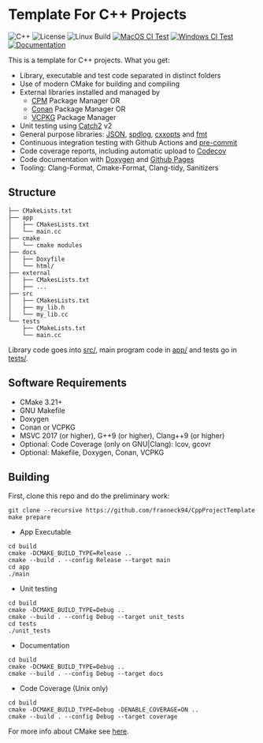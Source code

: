 # Template For C++ Projects

![C++](https://img.shields.io/badge/C%2B%2B-11%2F14%2F17%2F20%2F23-blue)
![License](https://camo.githubusercontent.com/890acbdcb87868b382af9a4b1fac507b9659d9bf/68747470733a2f2f696d672e736869656c64732e696f2f62616467652f6c6963656e73652d4d49542d626c75652e737667)
![Linux Build](https://github.com/franneck94/CppProjectTemplate/workflows/Ubuntu%20CI%20Test/badge.svg)
[![MacOS CI Test](https://github.com/tim-krebs/CppCmakeTemplate/actions/workflows/macos.yml/badge.svg)](https://github.com/tim-krebs/CppCmakeTemplate/actions/workflows/macos.yml)
[![Windows CI Test](https://github.com/tim-krebs/CppCmakeTemplate/actions/workflows/windows.yml/badge.svg)](https://github.com/tim-krebs/CppCmakeTemplate/actions/workflows/windows.yml)
[![Documentation](https://github.com/tim-krebs/CppCmakeTemplate/actions/workflows/documentation.yml/badge.svg)](https://github.com/tim-krebs/CppCmakeTemplate/actions/workflows/documentation.yml)

This is a template for C++ projects. What you get:

- Library, executable and test code separated in distinct folders
- Use of modern CMake for building and compiling
- External libraries installed and managed by
  - [CPM](https://github.com/cpm-cmake/CPM.cmake) Package Manager OR
  - [Conan](https://conan.io/) Package Manager OR
  - [VCPKG](https://github.com/microsoft/vcpkg) Package Manager
- Unit testing using [Catch2](https://github.com/catchorg/Catch2) v2
- General purpose libraries: [JSON](https://github.com/nlohmann/json), [spdlog](https://github.com/gabime/spdlog), [cxxopts](https://github.com/jarro2783/cxxopts) and [fmt](https://github.com/fmtlib/fmt)
- Continuous integration testing with Github Actions and [pre-commit](https://pre-commit.com/)
- Code coverage reports, including automatic upload to [Codecov](https://codecov.io)
- Code documentation with [Doxygen](https://doxygen.nl/) and [Github Pages](https://franneck94.github.io/CppProjectTemplate/)
- Tooling: Clang-Format, Cmake-Format, Clang-tidy, Sanitizers

## Structure

``` text
├── CMakeLists.txt
├── app
│   ├── CMakesLists.txt
│   └── main.cc
├── cmake
│   └── cmake modules
├── docs
│   ├── Doxyfile
│   └── html/
├── external
│   ├── CMakesLists.txt
│   ├── ...
├── src
│   ├── CMakesLists.txt
│   ├── my_lib.h
│   └── my_lib.cc
└── tests
    ├── CMakeLists.txt
    └── main.cc
```

Library code goes into [src/](src/), main program code in [app/](app) and tests go in [tests/](tests/).

## Software Requirements

- CMake 3.21+
- GNU Makefile
- Doxygen
- Conan or VCPKG
- MSVC 2017 (or higher), G++9 (or higher), Clang++9 (or higher)
- Optional: Code Coverage (only on GNU|Clang): lcov, gcovr
- Optional: Makefile, Doxygen, Conan, VCPKG

## Building

First, clone this repo and do the preliminary work:

```shell
git clone --recursive https://github.com/franneck94/CppProjectTemplate
make prepare
```

- App Executable

```shell
cd build
cmake -DCMAKE_BUILD_TYPE=Release ..
cmake --build . --config Release --target main
cd app
./main
```

- Unit testing

```shell
cd build
cmake -DCMAKE_BUILD_TYPE=Debug ..
cmake --build . --config Debug --target unit_tests
cd tests
./unit_tests
```

- Documentation

```shell
cd build
cmake -DCMAKE_BUILD_TYPE=Debug ..
cmake --build . --config Debug --target docs
```

- Code Coverage (Unix only)

```shell
cd build
cmake -DCMAKE_BUILD_TYPE=Debug -DENABLE_COVERAGE=ON ..
cmake --build . --config Debug --target coverage
```

For more info about CMake see [here](./README_cmake.md).
